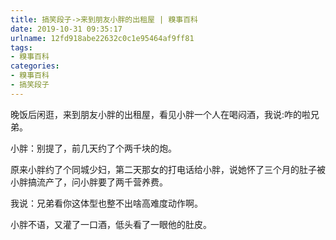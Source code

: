 ```yaml
---
title: 搞笑段子->来到朋友小胖的出租屋 | 糗事百科
date: 2019-10-31 09:35:17
urlname: 12fd918abe22632c0c1e95464af9ff81
tags: 
- 糗事百科
categories:
- 糗事百科
- 搞笑段子
---
```

晚饭后闲逛，来到朋友小胖的出租屋，看见小胖一个人在喝闷酒，我说:咋的啦兄弟。

小胖：别提了，前几天约了个两千块的炮。

原来小胖约了个同城少妇，第二天那女的打电话给小胖，说她怀了三个月的肚子被小胖搞流产了，问小胖要了两千营养费。

我说：兄弟看你这体型也整不出啥高难度动作啊。

小胖不语，又灌了一口酒，低头看了一眼他的肚皮。


